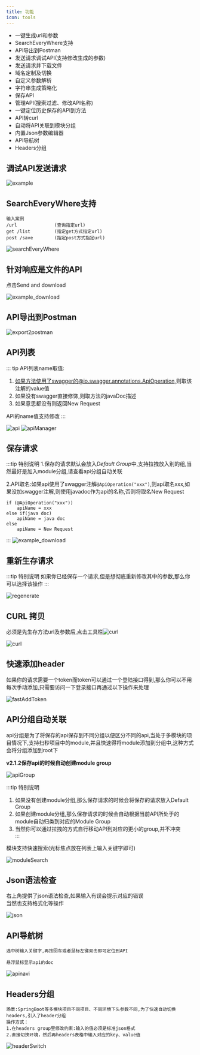 ```yaml
---
title: 功能
icon: tools
---
```


* 一键生成url和参数
* SearchEveryWhere支持<Badge text="new" />
* API导出到Postman<Badge text="new" />
* 发送请求调试API(支持修改生成的参数)
* 发送请求并下载文件
* 域名定制及切换
* 自定义参数解析
* 字符串生成策略化
* 保存API
* 管理API(搜索过滤、修改API名称)
* 一键定位历史保存的API到方法
* API转curl
* 自动将API关联到模块分组
* 内置Json参数编辑器
* API导航树
* Headers分组

## 调试API发送请求<Badge text="2.0.0"/>

![example](../.vuepress/public/img/example.gif)

## SearchEveryWhere支持<Badge text="2.1.1" />

```
输入案例
/url              (查询指定url)
get /list         (指定get方式指定url)
post /save        (指定post方式指定url)
```

![searchEveryWhere](../.vuepress/public/img/searchEveryWhere.gif)

## 针对响应是文件的API<Badge text="2.0.2" type="error"/>

点击Send and download

![example_download](../.vuepress/public/img/downloadFile.gif)

## API导出到Postman<Badge text="2.1.2" type="error"/>
![export2postman](../.vuepress/public/img/export2postman.gif)

## API列表<Badge text="2.0.1" type="warning"/>

::: tip API列表name取值:

1. 如果方法使用了swagger的@io.swagger.annotations.ApiOperation,则取该注解的value值
2. 如果没有swagger直接修饰,则取方法的javaDoc描述
3. 如果意思都没有则返回New Request

API的name值支持修改
:::

![api](../.vuepress/public/img/apis_hd.png)
![apiManager](../.vuepress/public/img/apiManager.png)

## 保存请求<Badge text="2.0.0"/>

:::tip 特别说明
1.保存的请求默认会放入*Default Group*中,支持拉拽放入别的组,当然最好是加入module分组,请查看api分组自动关联

2.API取名:如果api使用了swagger注解`@ApiOperation("xxx")`,则api取名xxx,如果没加swagger注解,则使用javadoc作为api的名称,否则将取名New Request
```
if (@ApiOperation("xxx"))
    apiName = xxx
else if(java doc)
    apiName = java doc
else 
    apiName = New Request       
```
:::
![example_download](../.vuepress/public/img/saveRequest.png)

## 重新生存请求<Badge text="2.0.0" type="error"/>
:::tip 特别说明
如果你已经保存一个请求,但是想彻底重新修改其中的参数,那么你可以选择该操作
:::

![regenerate](../.vuepress/public/img/regenerate.png)

## CURL 拷贝<Badge text="1.1.4" type="warning"/>
必须是先生存方法url及参数后,点击工具栏![curl](../.vuepress/public/img/icon/curl_dark.svg)

![curl](../.vuepress/public/img/curl.png)

## 快速添加header<Badge text="2.0.0" />
如果你的请求需要一个token而token可以通过一个登陆接口得到,那么你可以不用每次手动添加,只需要访问一下登录接口再通过以下操作来处理

![fastAddToken](../.vuepress/public/img/fastAddToken.gif)

## API分组自动关联<Badge text="2.0.6" type="warning"/>
api分组是为了将保存的api保存到不同分组以便区分不同的api,当处于多模块的项目情况下,支持扫秒项目中的module,并且快速得将module添加到分组中,这种方式会将分组添加到root下

**v2.1.2保存api的时候自动创建module group**

![apiGroup](../.vuepress/public/img/apiGroup.gif)

:::tip 特别说明
1. 如果没有创建module分组,那么保存请求的时候会将保存的请求放入Default Group
2. 如果创建module分组,那么保存请求的时候会自动根据当前API所处于的module自动归类到对应的Module Group
3. 当然你可以通过拉拽的方式自行移动API到对应的更小的group,并不冲突  
:::

模块支持快速搜索(光标焦点放在列表上输入关键字即可)

![moduleSearch](../.vuepress/public/img/moduleSearch.gif)

## Json语法检查 <Badge text="2.0.6" type="error"/>
右上角提供了json语法检查,如果输入有误会提示对应的错误  
当然也支持格式化等操作

![json](../.vuepress/public/img/json.png)

## API导航树<Badge text="2.0.7"/>
```
选中树输入关键字,再按回车或者鼠标左键双击即可定位到API

悬浮鼠标显示api的doc
```

![apinavi](../.vuepress/public/img/apinav.gif)

## Headers分组<Badge text="2.0.7"/>
```
场景:SpringBoot等多模块项目不同项目、不同环境下头参数不同,为了快速自动切换headers,引入了header分组
操作方式：
1.在headers group里修改约束:输入的值必须是标准json格式
2.直接切换环境，然后再headers表格中输入对应的key、value值
```

![headerSwitch](../.vuepress/public/img/headerSwitch.gif)